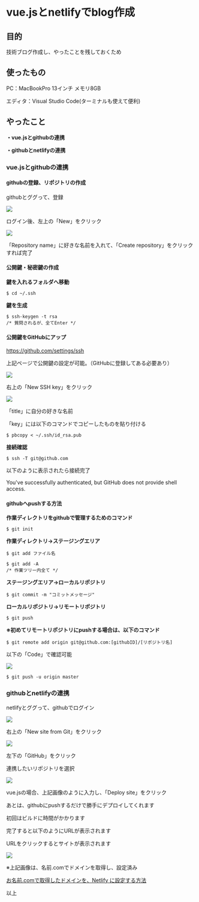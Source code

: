 # vue.jsとnetlifyでblog作成
## 目的
技術ブログ作成し、やったことを残しておくため

## 使ったもの
PC：MacBookPro 13インチ メモリ8GB

エディタ：Visual Studio Code(ターミナルも使えて便利)

## やったこと
**・vue.jsとgithubの連携**

**・githubとnetlifyの連携**

### vue.jsとgithubの連携
#### githubの登録、リポジトリの作成
githubとググって、登録

<img src="./img/article001/NewRepositories.png" decoding="async">

ログイン後、左上の「New」をクリック

<img src="./img/article001/CreateRepositories.png" decoding="async">

「Repository name」に好きな名前を入れて、「Create repository」をクリックすれば完了

#### 公開鍵・秘密鍵の作成
**鍵を入れるフォルダへ移動**

```
$ cd ~/.ssh
```

**鍵を生成**

```
$ ssh-keygen -t rsa
/* 質問されるが、全てEnter */
```

#### 公開鍵をGitHubにアップ
<a href="https://github.com/settings/ssh" target="_blank">https://github.com/settings/ssh</a>

上記ページで公開鍵の設定が可能。（GitHubに登録してある必要あり）

<img src="./img/article001/SSHkey.png" decoding="async">

右上の「New SSH key」をクリック

<img src="./img/article001/addnew.png" decoding="async">

「title」に自分の好きな名前

「key」には以下のコマンドでコピーしたものを貼り付ける

```
$ pbcopy < ~/.ssh/id_rsa.pub
```

**接続確認**

```
$ ssh -T git@github.com
```

以下のように表示されたら接続完了

You've successfully authenticated, but GitHub does not provide shell access.

#### githubへpushする方法
**作業ディレクトリをgithubで管理するためのコマンド**

```
$ git init
```

**作業ディレクトリ→ステージングエリア**

```
$ git add ファイル名
```

```
$ git add -A
/* 作業ツリー内全て */
```

**ステージングエリア→ローカルリポジトリ**

```
$ git commit -m "コミットメッセージ"
```

**ローカルリポジトリ→リモートリポジトリ**

```
$ git push
```

**※初めてリモートリポジトリにpushする場合は、以下のコマンド**

```
$ git remote add origin git@github.com:[githubID]/[リポジトリ名]
```

以下の「Code」で確認可能

<img src="./img/article001/githubCode.png" decoding="async">

```
$ git push -u origin master
```

### githubとnetlifyの連携
netlifyとググって、githubでログイン

<img src="./img/article001/NewSiteFromGit.png" decoding="async">

右上の「New site from Git」をクリック

<img src="./img/article001/CreateNewSite.png" decoding="async">

左下の「GitHub」をクリック

連携したいリポジトリを選択

<img src="./img/article001/DeploySite.png" decoding="async">

vue.jsの場合、上記画像のように入力し、「Deploy site」をクリック

あとは、githubにpushするだけで勝手にデプロイしてくれます

初回はビルドに時間がかかります

完了すると以下のようにURLが表示されます

URLをクリックするとサイトが表示されます

<img src="./img/article001/Deploy.png" decoding="async">

※上記画像は、名前.comでドメインを取得し、設定済み

<a href="https://note.com/koushikagawa/n/n407cde93bdca" target="_blank">お名前.comで取得したドメインを、Netlify に設定する方法</a>

以上
